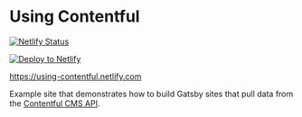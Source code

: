 # Using Contentful

[![Netlify Status](https://api.netlify.com/api/v1/badges/b36bd7df-0f84-4d61-b64d-a5261c632f61/deploy-status)](https://app.netlify.com/sites/happy-swanson-3c3c4d/deploys)

<a href="https://app.netlify.com/start/deploy?repository=https://github.com/Thirosue/gatsby-contentful-starter-1">
  <img src="https://www.netlify.com/img/deploy/button.svg" title="Deploy to Netlify">
</a>

https://using-contentful.netlify.com

Example site that demonstrates how to build Gatsby sites that pull data from the
[Contentful CMS API](https://www.contentful.com/).
